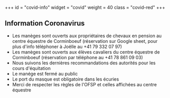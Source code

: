+++
id = "covid-info"
widget = "covid"
weight = 40
class = "covid-red"
+++
## Information Coronavirus

- Les manèges sont ouverts aux propriétaires de chevaux en pension au centre équestre de Corminboeuf (réservation sur Google sheet, pour plus d'info téléphoner à Joëlle au +41 79 332 07 97)
- Les manèges sont ouverts aux élèves cavaliers du centre équestre de Corminboeuf (réservation par téléphone au +41 78 861 09 03)
- Nous suivons les dernières recommandations des autorités pour les cours d'équitation 
- Le manége est fermé au public
- Le port du masque est obligatoire dans les écuries
- Merci de respecter les règles de l'OFSP et celles affichées au centre équestre
